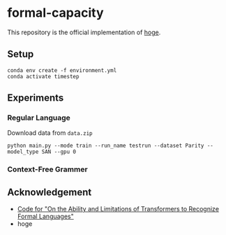 # formal-capacity

This repository is the official implementation of [hoge](https://arxiv.org/abs/2501.99999).


## Setup

```shell
conda env create -f environment.yml
conda activate timestep
```

## Experiments

### Regular Language

Download data from `data.zip`

```shell
python main.py --mode train --run_name testrun --dataset Parity --model_type SAN --gpu 0
```

### Context-Free Grammer



## Acknowledgement

- [Code for "On the Ability and Limitations of Transformers to Recognize Formal Languages"](https://github.com/satwik77/Transformer-Formal-Languages)
- hoge